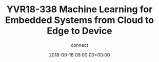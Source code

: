 ---
amazon_s3_presentation_url: None
amazon_s3_video_url: None
author: connect
categories:
- yvr18
comments: false
date: '2018-09-16 09:00:00+00:00'
image:
  featured: true
  name: YVR18-338.png
  path: /assets/images/featured-images/YVR18-338.png
layout: resource-post
session_id: YVR18-338
session_track: 'Tensorflow for Arm devices'
slideshare_presentation_url: None
speakers: None
title: YVR18-338  Machine Learning for Embedded Systems from Cloud to Edge to Device
youtube_video_url: None
---